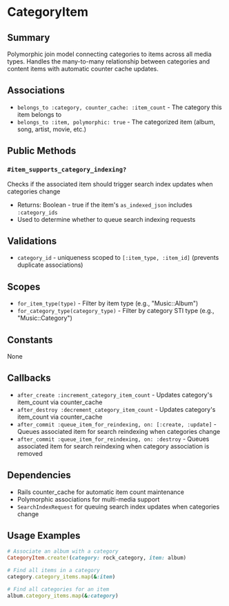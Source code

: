 # CategoryItem

## Summary
Polymorphic join model connecting categories to items across all media types. Handles the many-to-many relationship between categories and content items with automatic counter cache updates.

## Associations
- `belongs_to :category, counter_cache: :item_count` - The category this item belongs to
- `belongs_to :item, polymorphic: true` - The categorized item (album, song, artist, movie, etc.)

## Public Methods

### `#item_supports_category_indexing?`
Checks if the associated item should trigger search index updates when categories change
- Returns: Boolean - true if the item's `as_indexed_json` includes `:category_ids`
- Used to determine whether to queue search indexing requests

## Validations
- `category_id` - uniqueness scoped to `[:item_type, :item_id]` (prevents duplicate associations)

## Scopes
- `for_item_type(type)` - Filter by item type (e.g., "Music::Album")
- `for_category_type(category_type)` - Filter by category STI type (e.g., "Music::Category")

## Constants
None

## Callbacks
- `after_create :increment_category_item_count` - Updates category's item_count via counter_cache
- `after_destroy :decrement_category_item_count` - Updates category's item_count via counter_cache
- `after_commit :queue_item_for_reindexing, on: [:create, :update]` - Queues associated item for search reindexing when categories change
- `after_commit :queue_item_for_reindexing, on: :destroy` - Queues associated item for search reindexing when category association is removed

## Dependencies
- Rails counter_cache for automatic item count maintenance
- Polymorphic associations for multi-media support
- `SearchIndexRequest` for queuing search index updates when categories change

## Usage Examples
```ruby
# Associate an album with a category
CategoryItem.create!(category: rock_category, item: album)

# Find all items in a category
category.category_items.map(&:item)

# Find all categories for an item
album.category_items.map(&:category)
```

